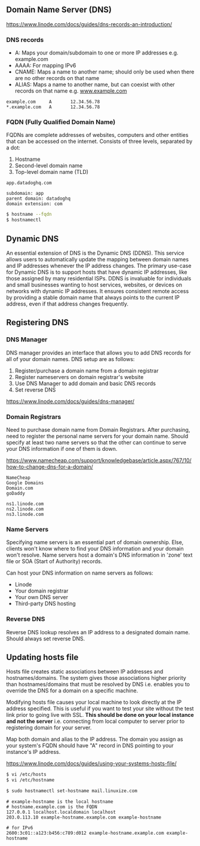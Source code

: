 ## Domain Name Server (DNS)

https://www.linode.com/docs/guides/dns-records-an-introduction/

### DNS records

- A: Maps your domain/subdomain to one or more IP addresses e.g. example.com
- AAAA: For mapping IPv6
- CNAME: Maps a name to another name; should only be used when there are no other records on that name
- ALIAS: Maps a name to another name, but can coexist with other records on that name e.g. www.example.com

```
example.com     A       12.34.56.78
*.example.com   A       12.34.56.78
```

### FQDN (Fully Qualified Domain Name)

FQDNs are complete addresses of websites, computers and other entities that can be accessed on the internet. Consists of three levels, separated by a dot:

1. Hostname
2. Second-level domain name
3. Top-level domain name (TLD)

```
app.datadoghq.com

subdomain: app
parent domain: datadoghq
domain extension: com
```

```sh
$ hostname --fqdn
$ hostnamectl
```

## Dynamic DNS

An essential extension of DNS is the Dynamic DNS (DDNS). This service allows users to automatically update the mapping between domain names and IP addresses whenever the IP address changes. The primary use-case for Dynamic DNS is to support hosts that have dynamic IP addresses, like those assigned by many residential ISPs. DDNS is invaluable for individuals and small businesses wanting to host services, websites, or devices on networks with dynamic IP addresses. It ensures consistent remote access by providing a stable domain name that always points to the current IP address, even if that address changes frequently.

## Registering DNS

### DNS Manager

DNS manager provides an interface that allows you to add DNS records for all of your domain names. DNS setup are as follows:

1. Register/purchase a domain name from a domain registrar
2. Register nameservers on domain registrar's website
3. Use DNS Manager to add domain and basic DNS records
4. Set reverse DNS

https://www.linode.com/docs/guides/dns-manager/

### Domain Registrars

Need to purchase domain name from Domain Registrars. After purchasing, need to register the personal name servers for your domain name. Should specify at least two name servers so that the other can continue to serve your DNS information if one of them is down.

https://www.namecheap.com/support/knowledgebase/article.aspx/767/10/how-to-change-dns-for-a-domain/

```
NameCheap
Google Domains
Domain.com
goDaddy
```

```
ns1.linode.com
ns2.linode.com
ns3.linode.com
```

### Name Servers

Specifying name servers is an essential part of domain ownership. Else, clients won't know where to find your DNS information and your domain won't resolve. Name servers host a domain's DNS information in 'zone' text file or SOA (Start of Authority) records.

Can host your DNS information on name servers as follows:

- Linode
- Your domain registrar
- Your own DNS server
- Third-party DNS hosting

### Reverse DNS

Reverse DNS lookup resolves an IP address to a designated domain name. Should always set reverse DNS.

## Updating hosts file

Hosts file creates static associations between IP addresses and hostnames/domains. The system gives those associations higher priority than hostnames/domains that must be resolved by DNS i.e. enables you to override the DNS for a domain on a specific machine.

Modifying hosts file causes your local machine to look directly at the IP address specified. This is useful if you want to test your site without the test link prior to going live with SSL. **This should be done on your local instance and not the server** i.e. connecting from local computer to server prior to registering domain for your server.

Map both domain and alias to the IP address. The domain you assign as your system's FQDN should have "A" record in DNS pointing to your instance's IP address.

https://www.linode.com/docs/guides/using-your-systems-hosts-file/

```sh
$ vi /etc/hosts
$ vi /etc/hostname

$ sudo hostnamectl set-hostname mail.linuxize.com
```

```
# example-hostname is the local hostname
# hostname.example.com is the FQDN
127.0.0.1 localhost.localdomain localhost
203.0.113.10 example-hostname.example.com example-hostname

# for IPv6
2600:3c01::a123:b456:c789:d012 example-hostname.example.com example-hostname
```
